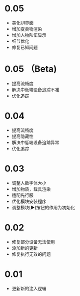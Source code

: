 # 0.05
- 美化UI界面
- 增加变卖物渲染
- 增加人物队伍显示
- 细节优化
- 修复已知问题

# 0.05 （Beta)
- 提高流畅度
- 解决中低端设备追踪不准
- 优化追踪

# 0.04
- 提高流畅度
- 提高隐藏性
- 解决中低端设备追踪异常
- 优化追踪

# 0.03
- 调整人数字体大小
- 增加物质，载具渲染
- 适配先行服
- 优化模块安装程序
- 调整模块[▶]按钮的作用为初始化

# 0.02
- 修复部分设备无法使用
- 添加新的更新
- 修复执行无效的问题

# 0.01

- 更新新的注入逻辑
